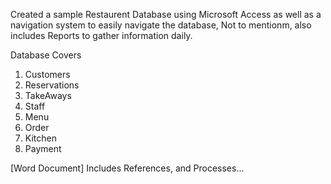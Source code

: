 Created a sample Restaurent Database using Microsoft Access as well as a navigation system to easily navigate the database, Not to mentionm,  also includes Reports to gather information daily. 

Database Covers
1. Customers
2. Reservations
3. TakeAways
4. Staff
5. Menu
6. Order
7. Kitchen
8. Payment



[Word Document] Includes References, and Processes...


